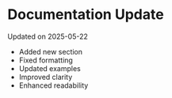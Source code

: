 # Documentation Update

Updated on 2025-05-22

- Added new section
- Fixed formatting
- Updated examples
- Improved clarity
- Enhanced readability